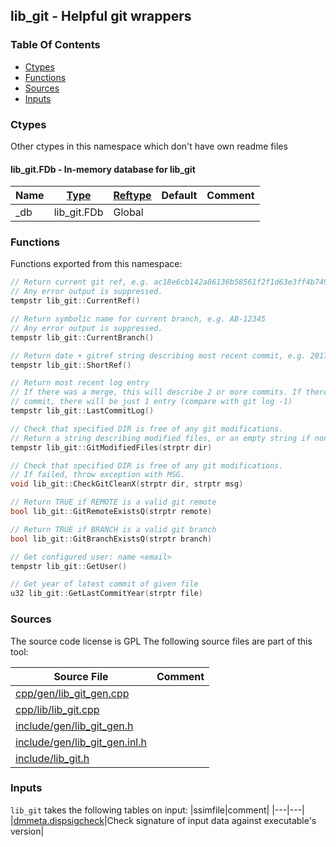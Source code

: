 ## lib_git - Helpful git wrappers


### Table Of Contents
<a href="#table-of-contents"></a>
* [Ctypes](#ctypes)
* [Functions](#functions)
* [Sources](#sources)
* [Inputs](#inputs)

### Ctypes
<a href="#ctypes"></a>
Other ctypes in this namespace which don't have own readme files

#### lib_git.FDb - In-memory database for lib_git
<a href="#lib_git-fdb"></a>

|Name|[Type](/txt/ssimdb/dmmeta/ctype.md)|[Reftype](/txt/ssimdb/dmmeta/reftype.md)|Default|Comment|
|---|---|---|---|---|
|_db|lib_git.FDb|Global|

### Functions
<a href="#functions"></a>
Functions exported from this namespace:

```c++
// Return current git ref, e.g. ac18e6cb142a86136b58561f2f1d63e3ff4b749e
// Any error output is suppressed.
tempstr lib_git::CurrentRef() 
```

```c++
// Return symbolic name for current branch, e.g. AB-12345
// Any error output is suppressed.
tempstr lib_git::CurrentBranch() 
```

```c++
// Return date + gitref string describing most recent commit, e.g. 2017-05-24.21f8ce8
tempstr lib_git::ShortRef() 
```

```c++
// Return most recent log entry
// If there was a merge, this will describe 2 or more commits. If there was a straight
// commit, there will be just 1 entry (compare with git log -1)
tempstr lib_git::LastCommitLog() 
```

```c++
// Check that specified DIR is free of any git modifications.
// Return a string describing modified files, or an empty string if none
tempstr lib_git::GitModifiedFiles(strptr dir) 
```

```c++
// Check that specified DIR is free of any git modifications.
// If failed, throw exception with MSG.
void lib_git::CheckGitCleanX(strptr dir, strptr msg) 
```

```c++
// Return TRUE if REMOTE is a valid git remote
bool lib_git::GitRemoteExistsQ(strptr remote) 
```

```c++
// Return TRUE if BRANCH is a valid git branch
bool lib_git::GitBranchExistsQ(strptr branch) 
```

```c++
// Get configured user: name <email>
tempstr lib_git::GetUser() 
```

```c++
// Get year of latest commit of given file
u32 lib_git::GetLastCommitYear(strptr file) 
```

### Sources
<a href="#sources"></a>
The source code license is GPL
The following source files are part of this tool:

|Source File|Comment|
|---|---|
|[cpp/gen/lib_git_gen.cpp](/cpp/gen/lib_git_gen.cpp)||
|[cpp/lib/lib_git.cpp](/cpp/lib/lib_git.cpp)||
|[include/gen/lib_git_gen.h](/include/gen/lib_git_gen.h)||
|[include/gen/lib_git_gen.inl.h](/include/gen/lib_git_gen.inl.h)||
|[include/lib_git.h](/include/lib_git.h)||

### Inputs
<a href="#inputs"></a>
`lib_git` takes the following tables on input:
|ssimfile|comment|
|---|---|
|[dmmeta.dispsigcheck](/txt/ssimdb/dmmeta/dispsigcheck.md)|Check signature of input data against executable's version|

